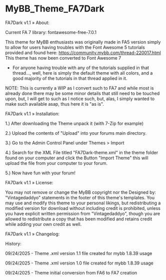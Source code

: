 # MyBB_Theme_FA7Dark

FA7Dark v1.1
» About:

Current FA 7 library: fontawesome-free-7.0.1


This theme for MyBB enthusiasts was originally made in FA5 version simply to allow for users having troubles with the Font Awesome 5 tutorials provided and found here: https://community.mybb.com/thread-220017.html This theme has now been converted to Font Awesome 7


* For anyone having trouble with any of the tutorials supplied in that thread..., well, here is simply the default theme with all colors, and a good majority of the tutorials in that thread applied in it.


NOTE: This is currently a WIP as I convert such to FA7 and while most is already done there may be some minor details that still need to be touched upon, but, I will get to such as I notice such, but, alas, I simply wanted to make such available asap, thus here it is "as is".


FA7Dark v1.1
» Installation:

1.) After downloading the Theme unpack it (with 7-Zip for example)

2.) Upload the contents of "Upload" into your forums main directory.

3.) Go to the Admin Control Panel under Themes > Import

4.) Search for the XML File titled "FA7Dark-theme.xml" in the theme folder found on your computer and click the Button "Import Theme" this will upload the file from your computer to your forum.

5.) Now have fun with your forum!

FA7Dark v1.1
» License:


You may not remove or change the MyBB copyright nor the Designed by: "Vintagedaddyo" statements in the footer of this theme's templates. You may use and modify this theme to your personal likings, but redistributing a modified version for download without including credit is prohibited, unless you have explicit written permission from "Vintagedaddyo", though you are allowed to redistribute a copy that has been modified and retains credit while adding your own credit as well.


FA7Dark v1.1
» Changelog:

History:

09/24/2025 - Theme .xml version 1.1 file created for mybb 1.8.39 usage

09/24/2025 - Theme .xml version 1.0 file created for mybb 1.8.39 usage

09/24/2025 - Theme initial conversion from FA6 to FA7 creation

